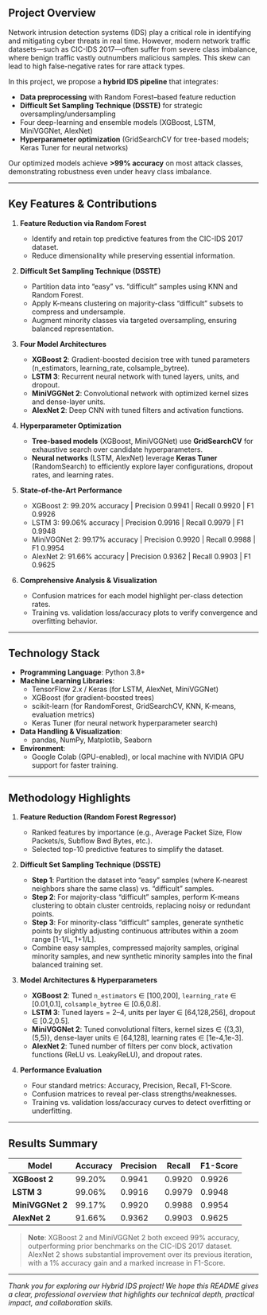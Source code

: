 
## Project Overview

Network intrusion detection systems (IDS) play a critical role in identifying and mitigating cyber threats in real time. However, modern network traffic datasets—such as CIC-IDS 2017—often suffer from severe class imbalance, where benign traffic vastly outnumbers malicious samples. This skew can lead to high false-negative rates for rare attack types.

In this project, we propose a **hybrid IDS pipeline** that integrates:

- **Data preprocessing** with Random Forest–based feature reduction  
- **Difficult Set Sampling Technique (DSSTE)** for strategic oversampling/undersampling  
- Four deep-learning and ensemble models (XGBoost, LSTM, MiniVGGNet, AlexNet)  
- **Hyperparameter optimization** (GridSearchCV for tree-based models; Keras Tuner for neural networks)  

Our optimized models achieve **>99% accuracy** on most attack classes, demonstrating robustness even under heavy class imbalance.  

---

## Key Features & Contributions

1. **Feature Reduction via Random Forest**  
   - Identify and retain top predictive features from the CIC-IDS 2017 dataset.  
   - Reduce dimensionality while preserving essential information.

2. **Difficult Set Sampling Technique (DSSTE)**  
   - Partition data into “easy” vs. “difficult” samples using KNN and Random Forest.  
   - Apply K-means clustering on majority-class “difficult” subsets to compress and undersample.  
   - Augment minority classes via targeted oversampling, ensuring balanced representation.

3. **Four Model Architectures**  
   - **XGBoost 2**: Gradient-boosted decision tree with tuned parameters (n_estimators, learning_rate, colsample_bytree).  
   - **LSTM 3**: Recurrent neural network with tuned layers, units, and dropout.  
   - **MiniVGGNet 2**: Convolutional network with optimized kernel sizes and dense-layer units.  
   - **AlexNet 2**: Deep CNN with tuned filters and activation functions.

4. **Hyperparameter Optimization**  
   - **Tree-based models** (XGBoost, MiniVGGNet) use **GridSearchCV** for exhaustive search over candidate hyperparameters.  
   - **Neural networks** (LSTM, AlexNet) leverage **Keras Tuner** (RandomSearch) to efficiently explore layer configurations, dropout rates, and learning rates.

5. **State-of-the-Art Performance**  
   - XGBoost 2: 99.20% accuracy | Precision 0.9941 | Recall 0.9920 | F1 0.9926  
   - LSTM 3: 99.06% accuracy | Precision 0.9916 | Recall 0.9979 | F1 0.9948  
   - MiniVGGNet 2: 99.17% accuracy | Precision 0.9920 | Recall 0.9988 | F1 0.9954  
   - AlexNet 2: 91.66% accuracy | Precision 0.9362 | Recall 0.9903 | F1 0.9625  

6. **Comprehensive Analysis & Visualization**  
   - Confusion matrices for each model highlight per-class detection rates.  
   - Training vs. validation loss/accuracy plots to verify convergence and overfitting behavior.

---

## Technology Stack

- **Programming Language**: Python 3.8+  
- **Machine Learning Libraries**:  
  - TensorFlow 2.x / Keras (for LSTM, AlexNet, MiniVGGNet)  
  - XGBoost (for gradient-boosted trees)  
  - scikit-learn (for RandomForest, GridSearchCV, KNN, K-means, evaluation metrics)  
  - Keras Tuner (for neural network hyperparameter search)  
- **Data Handling & Visualization**:  
  - pandas, NumPy, Matplotlib, Seaborn  
- **Environment**:  
  - Google Colab (GPU-enabled), or local machine with NVIDIA GPU support for faster training.

---

## Methodology Highlights

1. **Feature Reduction (Random Forest Regressor)**  
   - Ranked features by importance (e.g., Average Packet Size, Flow Packets/s, Subflow Bwd Bytes, etc.).  
   - Selected top-10 predictive features to simplify the dataset.

2. **Difficult Set Sampling Technique (DSSTE)**  
   - **Step 1**: Partition the dataset into “easy” samples (where K-nearest neighbors share the same class) vs. “difficult” samples.  
   - **Step 2**: For majority-class “difficult” samples, perform K-means clustering to obtain cluster centroids, replacing noisy or redundant points.  
   - **Step 3**: For minority-class “difficult” samples, generate synthetic points by slightly adjusting continuous attributes within a zoom range [1-1/L, 1+1/L].  
   - Combine easy samples, compressed majority samples, original minority samples, and new synthetic minority samples into the final balanced training set.

3. **Model Architectures & Hyperparameters**  
   - **XGBoost 2**: Tuned `n_estimators` ∈ [100,200], `learning_rate` ∈ [0.01,0.1], `colsample_bytree` ∈ [0.6,0.8].  
   - **LSTM 3**: Tuned layers = 2–4, units per layer ∈ [64,128,256], dropout ∈ [0.2,0.5].  
   - **MiniVGGNet 2**: Tuned convolutional filters, kernel sizes ∈ {(3,3),(5,5)}, dense-layer units ∈ [64,128], learning rates ∈ [1e-4,1e-3].  
   - **AlexNet 2**: Tuned number of filters per conv block, activation functions (ReLU vs. LeakyReLU), and dropout rates.

4. **Performance Evaluation**  
   - Four standard metrics: Accuracy, Precision, Recall, F1-Score.  
   - Confusion matrices to reveal per-class strengths/weaknesses.  
   - Training vs. validation loss/accuracy curves to detect overfitting or underfitting.

---

## Results Summary

| Model           | Accuracy | Precision | Recall  | F1-Score |
| --------------- | -------- | --------- | ------- | -------- |
| **XGBoost 2**   | 99.20%   | 0.9941    | 0.9920  | 0.9926   |
| **LSTM 3**      | 99.06%   | 0.9916    | 0.9979  | 0.9948   |
| **MiniVGGNet 2**| 99.17%   | 0.9920    | 0.9988  | 0.9954   |
| **AlexNet 2**   | 91.66%   | 0.9362    | 0.9903  | 0.9625   |

> **Note**: XGBoost 2 and MiniVGGNet 2 both exceed 99% accuracy, outperforming prior benchmarks on the CIC-IDS 2017 dataset. AlexNet 2 shows substantial improvement over its previous iteration, with a 1% accuracy gain and a marked increase in F1-Score.



---



*Thank you for exploring our Hybrid IDS project! We hope this README gives a clear, professional overview that highlights our technical depth, practical impact, and collaboration skills.*  
